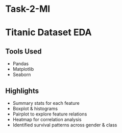 # Task-2-Ml

# Titanic Dataset EDA

## Tools Used
- Pandas
- Matplotlib
- Seaborn

## Highlights
- Summary stats for each feature
- Boxplot & histograms
- Pairplot to explore feature relations
- Heatmap for correlation analysis
- Identified survival patterns across gender & class

